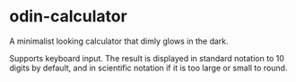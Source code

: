 # odin-calculator

A minimalist looking calculator that dimly glows in the dark. 

Supports keyboard input. The result is displayed in standard notation to 10 digits by default, and in scientific notation if it is too large or small to round.